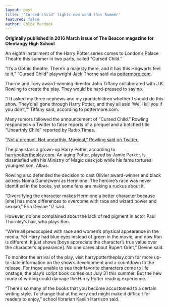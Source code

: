 ```yaml
---
layout: post
title: '"Cursed child" lights new wand this Summer'
featured: false
author: Chloe Murdock
---
```


**Originally published in 2016 March issue of The Beacon magazine for Olentangy High School**

An eighth installment of the Harry Potter series comes to London’s Palace Theatre this summer in two parts, called “Cursed Child.”

“It’s a Gothic theatre. There’s a majesty there, and it has this Hogwarts feel to it,” “Cursed Child” playwright Jack Thorne said via [pottermore.com](pottermore.com).

Thorne and Tony award-winning director John Tiffany collaborated with J.K. Rowling to create the play. They would be hard-pressed to say no.

“I’d asked my three nephews and my grandchildren whether I should do this show. They’d all gone through Harry Potter, and they all said ‘We’ll kill you if you don’t,’” Tiffany said, according to pottermore.com.

Many rumors followed the announcement of “Cursed Child.” Rowling responded via Twitter to false reports of a prequel and a botched title “Unearthly Child” reported by Radio Times.

[“Not a prequel. Not unearthly. Magical,” Rowling said on Twitter.](https://twitter.com/jk_rowling/status/703562900464640000?lang=en)

The play stars a grown-up Harry Potter, according to [harrypottertheplay.com](harrypottertheplay.com). An aging Potter, played by Jamie Parker, is dissatisfied with his Ministry of Magic desk job while his fame tortures youngest son, Albus.

Rowling also defended the decision to cast Olivier award-winner and black actress Noma Dumezweni as Hermione. The heroine’s race was never identified in the books, yet some fans are making a ruckus about it.

“Diversifying the character makes Hermione a better character because [she] has more differences to overcome with race and wizard power and sexism,” Erin Devine ‘17 said.

However, no one complained about the lack of red pigment in actor Paul Thornley’s hair, who plays Ron.

“We’re all preoccupied with race and women’s physical appearance in the media. Yet Harry had blue eyes instead of green in the movie, and now Ron is different. It just shows [boys appreciate the character’s true value over the character’s appearance]. No one cares about Rupert Grint,” Devine said.

To monitor the arrival of the play, visit harrypottertheplay.com for more up-to-date information on the show’s development and a countdown to the release. For those unable to see their favorite characters come to life onstage, the play’s script book comes out July 31 this summer. But the new mode of writing could damage the Harry Potter reading experience.

“There’s so many of the books that you become accustomed to a certain writing style. To change that at the very end might make it difficult for readers to enjoy,” school librarian Kaelin Harrison said.

